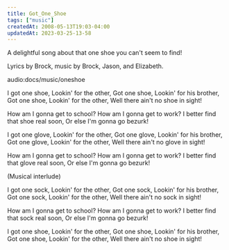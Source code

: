 ```yaml
---
title: Got_One_Shoe
tags: ["music"]
createdAt: 2008-05-13T19:03-04:00
updatedAt: 2023-03-25-13-58
---
```


A delightful song about that one shoe you can't seem to find!

Lyrics by Brock, music by Brock, Jason, and Elizabeth.

audio:docs/music/oneshoe

I got one shoe,
Lookin' for the other,
Got one shoe,
Lookin' for his brother,
Got one shoe,
Lookin' for the other,
Well there ain't no shoe in sight!

How am I gonna get to school?
How am I gonna get to work?
I better find that shoe real soon,
Or else I'm gonna go bezurk!

I got one glove,
Lookin' for the other,
Got one glove,
Lookin' for his brother,
Got one glove,
Lookin' for the other,
Well there ain't no glove in sight!

How am I gonna get to school?
How am I gonna get to work?
I better find that glove real soon,
Or else I'm gonna go bezurk!

(Musical interlude)

I got one sock,
Lookin' for the other,
Got one sock,
Lookin' for his brother,
Got one sock,
Lookin' for the other,
Well there ain't no sock in sight!

How am I gonna get to school?
How am I gonna get to work?
I better find that sock real soon,
Or else I'm gonna go bezurk!

I got one shoe,
Lookin' for the other,
Got one shoe,
Lookin' for his brother,
Got one shoe,
Lookin' for the other,
Well there ain't no shoe in sight!

